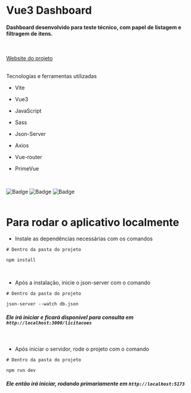 # Vue3 Dashboard

#### Dashboard desenvolvido para teste técnico, com papel de listagem e filtragem de itens.

<br>

[Website do projeto](https://vue-dashboard-licitacoes.vercel.app/)

<br>
Tecnologias e ferramentas utilizadas
<br>

- Vite

- Vue3

- JavaScript

- Sass

- Json-Server

- Axios

- Vue-router

- PrimeVue

<br>

![Badge](https://img.shields.io/badge/Vue.js-35495E?style=for-the-badge&logo=vue.js&logoColor=4FC08D)
![Badge](https://img.shields.io/badge/JavaScript-F7DF1E?style=for-the-badge&logo=javascript&logoColor=black)
![Badge](https://img.shields.io/badge/Sass-CC6699?style=for-the-badge&logo=sass&logoColor=white)
<br>
<br>
# Para rodar o aplicativo localmente

- Instale as dependências necessárias com os comandos

```Shell
# Dentro da pasta do projeto

npm install
```

<br>

- Após a instalação, inicie o json-server com o comando

```Shell
# Dentro da pasta do projeto

json-server --watch db.json
```

##### Ele irá iniciar e ficará disponível para consulta em ``http://localhost:3000/licitacoes``

<br>

- Após iniciar o servidor, rode o projeto com o comando

```Shell
# Dentro da pasta do projeto

npm run dev
```

##### Ele então irá iniciar, rodando primariamente em ``http://localhost:5173``
